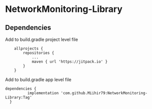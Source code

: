 # NetworkMonitoring-Library

## Dependencies
Add to build.gradle project level file
``` Gradle
	allprojects {
		repositories {
			...
			maven { url 'https://jitpack.io' }
		}
	}
  ```
  Add to build.gradle app level file
  ``` Gradle
  dependencies {
	        implementation 'com.github.Miihir79:NetworkMonitoring-Library:Tag'
	}
  ```
